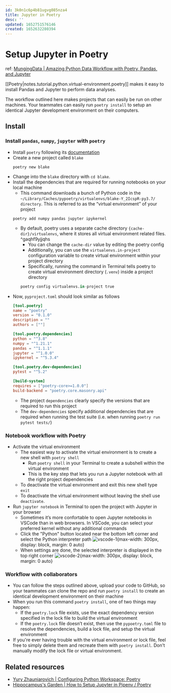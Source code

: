 ```yaml
---
id: 3k0n1c6p4b81ugvg085nza4
title: Jupyter in Poetry
desc: ''
updated: 1652751576146
created: 1652632280394
---
```

# Setup Jupyter in Poetry

ref: [MungingData | Amazing Python Data Workflow with Poetry, Pandas, and Jupyter](https://mungingdata.com/python/jupyter-workflow-poetry-pandas/)

[[Poetry|notes.tutorial.python.virtual-environment.poetry]] makes it easy to install Pandas and Jupyter to perform data analyses.

The workflow outlined here makes projects that can easily be run on other machines. Your teammates can easily run `poetry install` to setup an identical Jupyter development environment on their computers.

## Install

### Install `pandas`, `numpy`, `jupyter` with `poetry`

- Install `poetry` following its [documentation](https://python-poetry.org/docs/#installation)
- Create a new project called `blake`
    ```shell
    poetry new blake
    ```
- Change into the `blake` directory with `cd blake`.
- Install the dependencies that are required for running notebooks on your local machine 
    - This command downloads a bunch of Python code in the `~/Library/Caches/pypoetry/virtualenvs/blake-Y_2IcspR-py3.7/ directory`. This is referred to as the “virtual environment” of your project
    ```shell
    poetry add numpy pandas jupyter ipykernel
    ```
    - By default, poetry uses a separate cache directory `{cache-dir}/virtualenvs`, where it stores all virtual environment related files. ^gaqhf9yjjqhs
        - You can change the `cache-dir` value by editing the poetry config
        - Additionally, you can use the `virtualenvs.in-project` configuration variable to create virtual environment within your project directory
        - Specifically, running the command in Terminal tells poetry to create virtual environment directory (`.venv`) inside a project directory
        ```python
        poetry config virtualenvs.in-project true
        ``` 
- Now, `pyproject.toml` should look similar as follows
    ```toml
    [tool.poetry]
    name = "poetry"
    version = "0.1.0"
    description = ""
    authors = [""]
    
    [tool.poetry.dependencies]
    python = "^3.8"
    numpy = "^1.21.1"
    pandas = "^1.1.1"
    jupyter = "^1.0.0"
    ipykernel = "^5.3.4"
    
    [tool.poetry.dev-dependencies]
    pytest = "^5.2"
    
    [build-system]
    requires = ["poetry-core>=1.0.0"]
    build-backend = "poetry.core.masonry.api"
    ```
    - The project `dependencies` clearly specify the versions that are required to run this project
    - The `dev-dependencies` specify additional dependencies that are required when running the test suite (i.e. when running `poetry run pytest tests/`)

### Notebook workflow with Poetry

- Activate the virtual environment
    - The easiest way to activate the virtual environment is to create a new shell with `poetry shell`
        - Run `poetry shell` in your Terminal to create a subshell within the virtual environment
        - This is the key step that lets you run a Jupyter notebook with all the right project dependencies
    - To deactivate the virtual environment and exit this new shell type `exit`
    - To deactivate the virtual environment without leaving the shell use `deactivate`.
- Run `jupyter notebook` in Terminal to open the project with Jupyter in your browser
    - Sometimes it’s more confortable to open Jupyter notebooks in VSCode than in web browsers. In VSCode, you can select your preferred kernel without any additional commands
    - Click the "Python" button located near the bottom left corner and select the Python interpreter path
    ![vscode-1](https://hippocampus-garden.com/static/1af05e936dd0b0a7fe84013ef0969630/8ff5a/2021-08-11-10-37-17.png){max-width: 300px, display: block, margin: 0 auto}
    - When settings are done, the selected interpreter is displayed in the top right corner
    ![vscode-2](https://hippocampus-garden.com/static/dcb93dc4e38179aedf74d60197f23de8/7bc0b/vscode.png){max-width: 300px, display: block, margin: 0 auto}

### Workflow with collaborators

- You can follow the steps outlined above, upload your code to GitHub, so your teammates can clone the repo and run `poetry install` to create an identical development environment on their machine
- When you run this command `poetry install`, one of two things may happen:
    - If the `poetry.lock` file exists, use the exact dependency version specified in the lock file to build the virtual environment
    - If the `poetry.lock` file doesn’t exist, then use the `pypoetry.toml` file to resolve the dependencies, build a lock file, and setup the virtual environment
- If you're ever having trouble with the virtual environment or lock file, feel free to simply delete them and recreate them with `poetry install`. Don't manually modify the lock file or virtual environment.

## Related resources

- [Yury Zhauniarovich | Configuring Python Workspace: Poetry](https://zhauniarovich.com/post/2020/2020-02-configuring-python-workspace-p2/)
- [Hippocampus's Garden | How to Setup Jupyter in Pipenv / Poetry](https://hippocampus-garden.com/jupyter_poetry_pipenv/)
